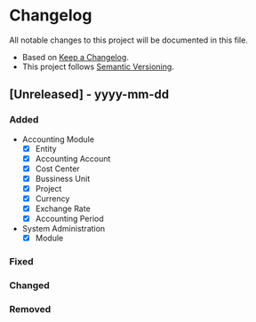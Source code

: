 # Changelog

All notable changes to this project will be documented in this file.

- Based on [Keep a Changelog](https://keepachangelog.com/en/1.1.0/).
- This project follows [Semantic Versioning](https://semver.org/spec/v2.0.0.html).

## [Unreleased] - yyyy-mm-dd

### Added

- Accounting Module
  - [x] Entity
  - [x] Accounting Account
  - [x] Cost Center
  - [x] Bussiness Unit
  - [x] Project
  - [x] Currency
  - [x] Exchange Rate
  - [x] Accounting Period
- System Administration
  - [x] Module

### Fixed

### Changed

### Removed
